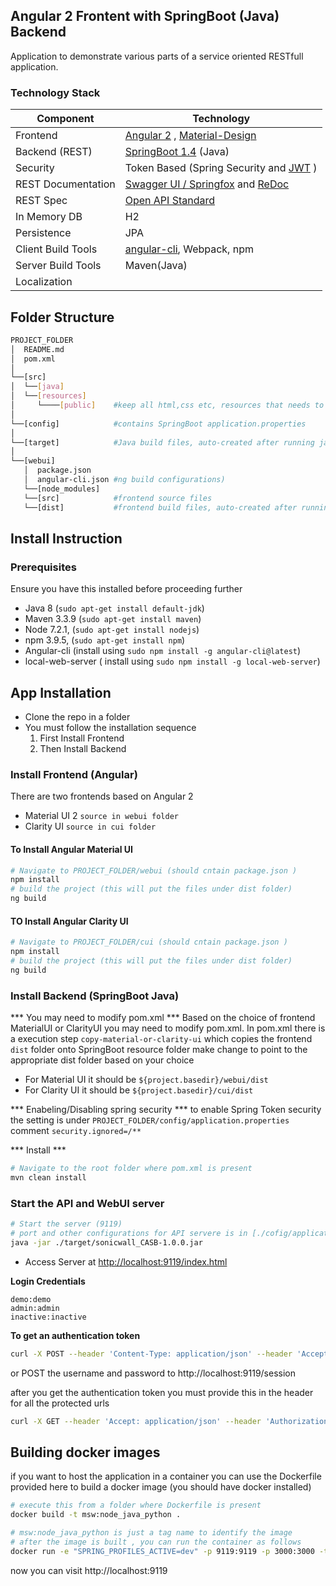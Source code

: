 ## Angular 2 Frontent with SpringBoot (Java) Backend
Application to demonstrate various parts of a service oriented RESTfull application. 

### Technology Stack
Component         | Technology
---               | ---
Frontend          | [Angular 2](https://github.com/angular/angular) , [Material-Design](https://github.com/angular/material2)
Backend (REST)    | [SpringBoot 1.4](https://projects.spring.io/spring-boot) (Java)
Security          | Token Based (Spring Security and [JWT](https://github.com/auth0/java-jwt) )
REST Documentation| [Swagger UI / Springfox](https://github.com/springfox/springfox) and [ReDoc](https://github.com/Rebilly/ReDoc)
REST Spec         | [Open API Standard](https://www.openapis.org/) 
In Memory DB      | H2 
Persistence       | JPA
Client Build Tools| [angular-cli](https://github.com/angular/angular-cli), Webpack, npm
Server Build Tools| Maven(Java)
Localization      | <Pending>     

## Folder Structure
```bash
PROJECT_FOLDER
│  README.md
│  pom.xml           
│
└──[src]      
│  └──[java]      
│  └──[resources]
│     └────[public]    #keep all html,css etc, resources that needs to be exposed to user without security
│
└──[config]            #contains SpringBoot application.properties
│
└──[target]            #Java build files, auto-created after running java build: mvn install
│
└──[webui]
   │  package.json     
   │  angular-cli.json #ng build configurations)
   └──[node_modules]
   └──[src]            #frontend source files
   └──[dist]           #frontend build files, auto-created after running angular build: ng -build
```

## Install Instruction

### Prerequisites
Ensure you have this installed before proceeding further
- Java 8       (`sudo apt-get install default-jdk`)
- Maven 3.3.9  (`sudo apt-get install maven`) 
- Node 7.2.1,  (`sudo apt-get install nodejs`) 
- npm 3.9.5,   (`sudo apt-get install npm`) 
- Angular-cli (install using `sudo npm install -g angular-cli@latest`)
- local-web-server ( install using `sudo npm install -g local-web-server`)


## App Installation
- Clone the repo in a folder
- You must follow the installation sequence 
    1. First Install Frontend 
    2. Then Install Backend  


### Install Frontend (Angular)
There are two frontends based on Angular 2 
- Material UI 2 `source in webui folder` 
- Clarity UI    `source in cui folder` 


#### To Install Angular Material UI
```bash
# Navigate to PROJECT_FOLDER/webui (should cntain package.json )
npm install
# build the project (this will put the files under dist folder)
ng build
```

#### TO Install Angular Clarity UI
```bash
# Navigate to PROJECT_FOLDER/cui (should cntain package.json )
npm install
# build the project (this will put the files under dist folder)
ng build
```


### Install Backend (SpringBoot Java)

*** You may need to modify pom.xml ***
Based on the choice of frontend MaterialUI or ClarityUI you may need to modify pom.xml. In pom.xml there is a execution step `copy-material-or-clarity-ui` which copies the frontend `dist` folder
onto SpringBoot resource folder make change to point to the appropriate dist folder based on your choice 
- For Material UI it should be `${project.basedir}/webui/dist`
- For Clarity UI it should be `${project.basedir}/cui/dist`

*** Enabeling/Disabling spring security ***
to enable Spring Token security the setting is under `PROJECT_FOLDER/config/application.properties` comment `security.ignored=/**`

*** Install ***
```bash
# Navigate to the root folder where pom.xml is present 
mvn clean install
```

### Start the API and WebUI server ###
```bash
# Start the server (9119)
# port and other configurations for API servere is in [./cofig/application.properties](https://github.com/mrin9/Angular2_SpringBoot/blob/master/config/application.properties) file
java -jar ./target/sonicwall_CASB-1.0.0.jar

```

- Access Server at <http://localhost:9119/index.html>

**Login Credentials**
```
demo:demo
admin:admin
inactive:inactive
```

**To get an authentication token** 

```bash
curl -X POST --header 'Content-Type: application/json' --header 'Accept: application/json' -d '{"username": "demo", "password": "demo" }' 'http://localhost:9119/session'
```
or POST the username and password to http://localhost:9119/session


after you get the authentication token you must provide this in the header for all the protected urls 

```bash
curl -X GET --header 'Accept: application/json' --header 'Authorization: [replace this with token ]' 'http://localhost:9119/version'
```


## Building docker images

if you want to host the application in a container you can use the Dockerfile provided here 
to build a docker image (you should have docker installed)
```bash
# execute this from a folder where Dockerfile is present
docker build -t msw:node_java_python .

# msw:node_java_python is just a tag name to identify the image
# after the image is built , you can run the container as follows
docker run -e "SPRING_PROFILES_ACTIVE=dev" -p 9119:9119 -p 3000:3000 -t msw:node_java_python
```
now you can visit http://localhost:9119

